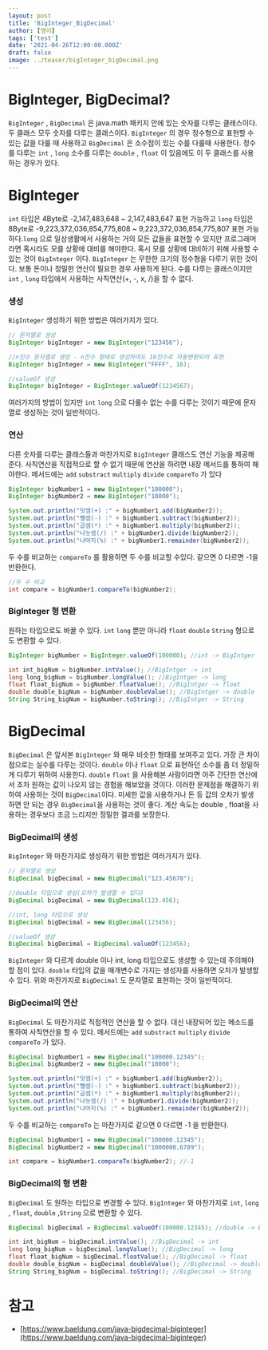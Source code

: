 ```yaml
---
layout: post
title: 'BigInteger_BigDecimal'
author: [영이]
tags: ['test']
date: '2021-04-26T12:00:00.000Z'
draft: false
image: ../teaser/bigInteger_bigDecimal.png
---
```


# BigInteger, BigDecimal?

`BigInteger` , `BigDecimal` 은 java.math 패키지 안에 있는 숫자를 다루는 클래스이다. 두 클래스 모두 숫자를 다루는 클래스이다. `BigInteger` 의 경우 정수형으로 표현할 수 있는 값을 다룰 때 사용하고 `BigDecimal` 은 소수점이 있는 수를 다룰때 사용한다. 정수를 다루는 `int` , `long` 소수를 다루는 `double` , `float` 이 있음에도 이 두 클래스를 사용하는 경우가 있다.

# BigInteger

`int` 타입은 4Byte로 -2,147,483,648 ~ 2,147,483,647 표현 가능하고 `long` 타입은 8Byte로 -9,223,372,036,854,775,808 ~ 9,223,372,036,854,775,807 표현 가능 하다.`long` 으로 일상생활에서 사용하는 거의 모든 값들을 표현할 수 있지만 프로그래머라면 혹시라도 모를 상황에 대비를 해야한다. 혹시 모를 상황에 대비하기 위해 사용할 수 있는 것이 `BigInteger` 이다. `BigInteger` 는 무한한 크기의 정수형을 다루기 위한 것이다. 보통 돈이나 정밀한 연산이 필요한 경우 사용하게 된다. 수를 다루는 클래스이지만 `int` , `long` 타입에서 사용하는 사칙연산(+, -, x, /)을 할 수 없다.

### 생성

`BigInteger` 생성하기 위한 방법은 여러가지가 있다.

```java
// 문자열로 생성
BigInteger bigInteger = new BigInteger("123456");

//n진수 문자열로 생성 - n진수 형태로 생성하여도 10진수로 자동변환되어 표현
BigInteger bigInteger = new BigInteger("FFFF", 16);

//valueOf 생성
BigInteger bigInteger = BigInteger.valueOf(1234567);
```

여러가지의 방법이 있지만 `int` `long` 으로 다룰수 없는 수를 다루는 것이기 때문에 문자열로 생성하는 것이 일반적이다.

### 연산

다른 숫자를 다루는 클래스들과 마찬가지로 `BigInteger` 클래스도 연산 기능을 제공해준다. 사칙연산을 직접적으로 할 수 없기 때문에 연산을 하려면 내장 메서드를 통하여 해야한다. 메서드에는 `add` `substract` `multiply` `divide` `compareTo` 가 있다

```java
BigInteger bigNumber1 = new BigInteger("100000");
BigInteger bigNumber2 = new BigInteger("10000");

System.out.println("덧셈(+) :" + bigNumber1.add(bigNumber2));
System.out.println("뺄셈(-) :" + bigNumber1.subtract(bigNumber2));
System.out.println("곱셈(*) :" + bigNumber1.multiply(bigNumber2));
System.out.println("나눗셈(/) :" + bigNumber1.divide(bigNumber2));
System.out.println("나머지(%) :" + bigNumber1.remainder(bigNumber2));
```

두 수를 비교하는 `compareTo` 를 활용하면 두 수를 비교할 수있다. 같으면 0 다르면 -1을 반환한다.

```java
//두 수 비교
int compare = bigNumber1.compareTo(bigNumber2);
```

### BigInteger 형 변환

원하는 타입으로도 바꿀 수 있다. `int` `long` 뿐만 아니라 `float` `double` `String` 형으로도 변환할 수 있다.

```java
BigInteger bigNumber = BigInteger.valueOf(100000); //int -> BigIntger

int int_bigNum = bigNumber.intValue(); //BigIntger -> int
long long_bigNum = bigNumber.longValue(); //BigIntger -> long
float float_bigNum = bigNumber.floatValue(); //BigIntger -> float
double double_bigNum = bigNumber.doubleValue(); //BigIntger -> double
String String_bigNum = bigNumber.toString(); //BigIntger -> String
```

# BigDecimal

`BigDecimal` 은 앞서본 `BigInteger` 와 매우 비슷한 형태를 보여주고 있다. 가장 큰 차이점으로는 실수를 다루는 것이다. `double` 이나 `float` 으로 표현하던 소수를 좀 더 정밀하게 다루기 위하여 사용한다. `double` `float` 을 사용해본 사람이라면 아주 간단한 연산에서 조차 원하는 값이 나오지 않는 경험을 해보았을 것이다. 이러한 문제점을 해결하기 위하여 사용하는 것이 `BigDecimal`이다. 미세한 값을 사용하거나 돈 등 값의 오차가 발생하면 안 되는 경우 `BigDecimal`을 사용하는 것이 좋다. 계산 속도는 double , float을 사용하는 경우보다 조금 느리지만 정밀한 결과를 보장한다.

### BigDecimal의 생성

`BigInteger` 와 마찬가지로 생성하기 위한 방법은 여러가지가 있다.

```java
// 문자열로 생성
BigDecimal bigDecimal = new BigDecimal("123.45678");

//double 타입으로 생성(오차가 발생할 수 있다)
BigDecimal bigDecimal = new BigDecimal(123.456);

//int, long 타입으로 생성
BigDecimal bigDecimal = new BigDecimal(123456);

//valueOf 생성
BigDecimal bigDecimal = BigDecimal.valueOf(123456);

```

`BigInteger` 와 다르게 double 이나 int, long 타입으로도 생성할 수 있는데 주의해야할 점이 있다. `double` 타입의 값을 매개변수로 가지는 생성자를 사용하면 오차가 발생할 수 있다. 위와 마찬가지로 `BigDecimal` 도 문자열로 표현하는 것이 일반적이다.

### BigDecimal의 연산

`BigDecimal` 도 마찬가지로 직접적인 연산을 할 수 없다. 대신 내장되어 있는 메소드를 통하여 사칙연산을 할 수 있다. 메서드에는 `add` `substract` `multiply` `divide` `compareTo` 가 있다.

```java
BigDecimal bigNumber1 = new BigDecimal("100000.12345");
BigDecimal bigNumber2 = new BigDecimal("10000");

System.out.println("덧셈(+) :" + bigNumber1.add(bigNumber2));
System.out.println("뺄셈(-) :" + bigNumber1.subtract(bigNumber2));
System.out.println("곱셈(*) :" + bigNumber1.multiply(bigNumber2));
System.out.println("나눗셈(/) :" + bigNumber1.divide(bigNumber2));
System.out.println("나머지(%) :" + bigNumber1.remainder(bigNumber2));
```

두 수를 비교하는 `compareTo` 는 마찬가지로 같으면 0 다르면 -1 을 반환한다.

```java
BigDecimal bigNumber1 = new BigDecimal("100000.12345");
BigDecimal bigNumber2 = new BigDecimal("1000000.6789");

int compare = bigNumber1.compareTo(bigNumber2); //-1
```

### BigDecimal의 형 변환

`BigDecimal` 도 원하는 타입으로 변경할 수 있다. `BigInteger` 와 마찬가지로 `int`, `long` , `float`, `double` ,`String` 으로 변환할 수 있다.

```java
BigDecimal bigDecimal = BigDecimal.valueOf(100000.12345); //double -> BigDecimal

int int_bigNum = bigDecimal.intValue(); //BigDecimal -> int
long long_bigNum = bigDecimal.longValue(); //BigDecimal -> long
float float_bigNum = bigDecimal.floatValue(); //BigDecimal -> float
double double_bigNum = bigDecimal.doubleValue(); //BigDecimal -> double
String String_bigNum = bigDecimal.toString(); //BigDecimal -> String
```

# 참고

- [https://www.baeldung.com/java-bigdecimal-biginteger](https://www.baeldung.com/java-bigdecimal-biginteger)
